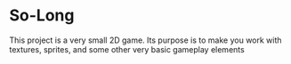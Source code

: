 # So-Long
This project is a very small 2D game. Its purpose is to make you work with textures, sprites, and some other very basic gameplay elements
